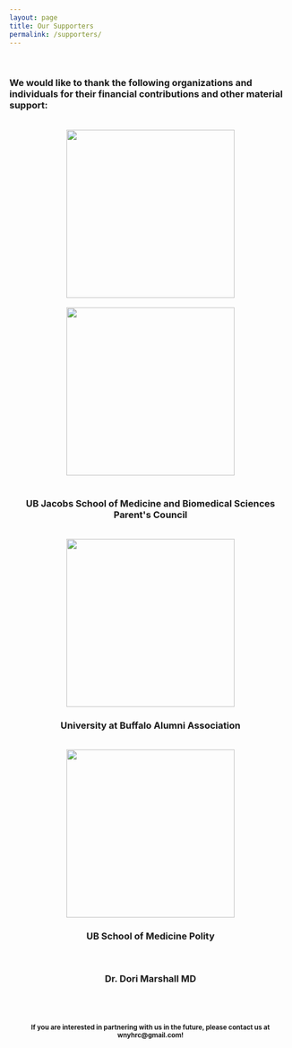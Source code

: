 ```yaml
---
layout: page
title: Our Supporters
permalink: /supporters/
---
```

<br>
<h3>We would like to thank the following organizations and individuals for their financial contributions and other material support:</h3>
<br>
<center><a href="http://www.subboard.com/"><img src="{{ site.baseurl }}/img/support/sbi.png" width="300"/></a></center>
<br>
<center><a href="http://physiciansforhumanrights.org/"><img src="{{ site.baseurl }}/img/support/ubphr.png" width="300"/></a></center>
<br>
<center><h3><b>UB Jacobs School of Medicine and Biomedical Sciences Parent's Council</b></h3></center>
<br>
<center><a href="https://www.buffalo.edu/alumni.html"><img src="{{ site.baseurl }}/img/support/UB-Alumni-Association.jpg" width="300"/></a></center>
<center><h3><b>University at Buffalo Alumni Association</b></h3></center>
<br>
<center><a href="https://www.buffalo.edu/alumni.html"><img src="{{ site.baseurl }}/img/support/polity.gif" width="300"/></a></center>
<center><h3><b>UB School of Medicine Polity</b></h3></center>
<br>
<center><h3><b>Dr. Dori Marshall MD</b></h3></center>
<br><br>
<center><h4><small>If you are interested in partnering with us in the future, please contact us at <a mailto="wnyhrc@gmail.com">wnyhrc@gmail.com</a>!</small></h4></center> 